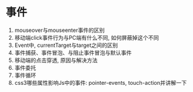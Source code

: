 # 事件

1. mouseover与mouseenter事件的区别
2. 移动端click事件行为与PC端有什么不同, 如何屏蔽掉这个不同
3. Event中, currentTarget与target之间的区别
4. 事件捕获、事件冒泡、与阻止事件冒泡与默认事件
5. 移动端的点击穿透, 原因与解决方法
6. 事件委托
7. 事件循环
8. css3哪些属性影响Js中的事件: pointer-events, touch-action并讲解一下
